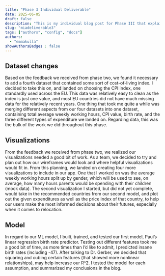```yaml
---
title: "Phase 3 Individual Deliverable"
date: 2025-06-05
draft: false
description: "This is my individual blog post for Phase III that explain my contributions to the group thus far."
slug: "miadeliverable3"   
tags: ["authors", "config", "docs"]
authors:
  - "emmakulla"
showAuthorsBadges : false
---
```


## Dataset changes
Based on the feedback we received from phase two, we found it necessary to add a fourth dataset that contained some sort of cost-of-living index. I decided to take this on, and landed on choosing the CPI index, one standardly used across the EU. This data was relatively easy to clean as the index is just one value, and most EU countries did not have much missing data for the relatively recent years. One thing that took me quite a while was merging different aspects from our four datasets into one dataset, containing total average weekly working hours, CPI value, birth rate, and the three different types of expenditure we landed on. Regarding data, this was the bulk of the work we did throughout this phase. 

## Visualizations
From the feedback we received from phase two, we realized our visualizations needed a good bit of work. As a team, we decided to try and plan out how our wireframes would look and where helpful visualizations would fit in. From this planning, we landed on creating four more visualizations to include in our app. One that I worked on was the average weekly working hours split up by gender, which will be used to see, on average, how many hours parents would be spending with their children (mock data). The second visualization I started, but did not yet complete, would take in the recommended countries from our second model, and plot out the given expenditures as well as the price index of that country, to help our users make the most informed decisions about their futures, especially when it comes to relocation. 

## Model
In regard to our ML model, I built, trained, and tested our first model, Paul’s linear regression birth rate predictor. Testing out different features took me a good bit of time, as more times than I’d like to admit, I predicted insane birth rates (including -47). After talking to Dr. Gerber, we decided that squaring and cubing certain features (that showed more nonlinear relationships), may help increase our R^2. I tested the model for each assumption, and summarized my conclusions in the blog. 